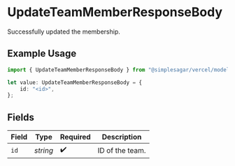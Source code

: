 # UpdateTeamMemberResponseBody

Successfully updated the membership.

## Example Usage

```typescript
import { UpdateTeamMemberResponseBody } from "@simplesagar/vercel/models/updateteammemberop.js";

let value: UpdateTeamMemberResponseBody = {
    id: "<id>",
};
```

## Fields

| Field              | Type               | Required           | Description        |
| ------------------ | ------------------ | ------------------ | ------------------ |
| `id`               | *string*           | :heavy_check_mark: | ID of the team.    |